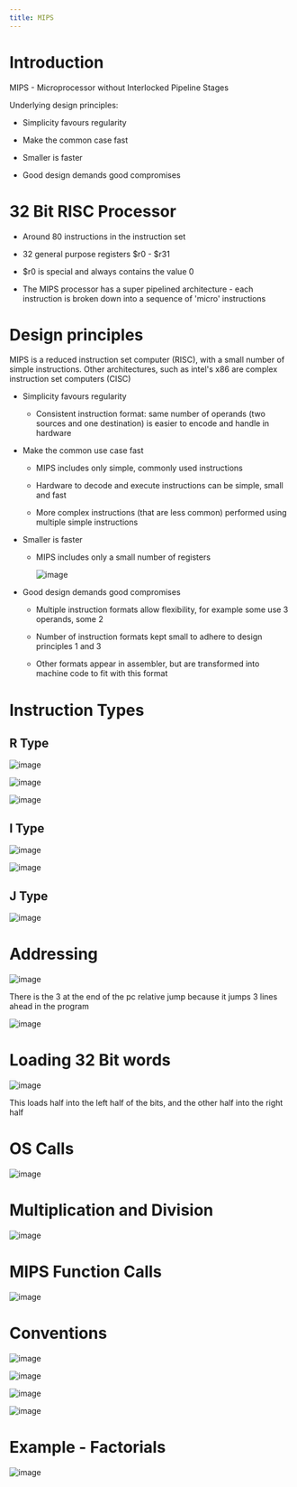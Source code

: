 ```yaml
---
title: MIPS
---
```


# Introduction

MIPS - Microprocessor without Interlocked Pipeline Stages

Underlying design principles:

- Simplicity favours regularity

- Make the common case fast

- Smaller is faster

- Good design demands good compromises

# 32 Bit RISC Processor

- Around 80 instructions in the instruction set

- 32 general purpose registers \$r0 - \$r31

- \$r0 is special and always contains the value 0

- The MIPS processor has a super pipelined architecture - each
  instruction is broken down into a sequence of 'micro' instructions

# Design principles

MIPS is a reduced instruction set computer (RISC), with a small number
of simple instructions. Other architectures, such as intel's x86 are
complex instruction set computers (CISC)

- Simplicity favours regularity

  - Consistent instruction format: same number of operands (two
    sources and one destination) is easier to encode and handle in
    hardware

- Make the common use case fast

  - MIPS includes only simple, commonly used instructions

  - Hardware to decode and execute instructions can be simple, small
    and fast

  - More complex instructions (that are less common) performed using
    multiple simple instructions

- Smaller is faster

  - MIPS includes only a small number of registers

    ![image](/img/Year_1/CSys/DEMA/MIPS/register.png)

- Good design demands good compromises

  - Multiple instruction formats allow flexibility, for example
    some use 3 operands, some 2

  - Number of instruction formats kept small to adhere to design
    principles 1 and 3

  - Other formats appear in assembler, but are transformed into
    machine code to fit with this format

# Instruction Types

## R Type

![image](/img/Year_1/CSys/DEMA/MIPS/R-Type.png)

![image](/img/Year_1/CSys/DEMA/MIPS/R-Type1.png)

![image](/img/Year_1/CSys/DEMA/MIPS/R-Type2.png)

## I Type

![image](/img/Year_1/CSys/DEMA/MIPS/I-Type.png)

![image](/img/Year_1/CSys/DEMA/MIPS/I-Type1.png)

## J Type

![image](/img/Year_1/CSys/DEMA/MIPS/J-Type.png)

# Addressing

![image](/img/Year_1/CSys/DEMA/MIPS/Addressing.png)

There is the 3 at the end of the pc relative jump because it jumps 3
lines ahead in the program

![image](/img/Year_1/CSys/DEMA/MIPS/Addressing1.png)

# Loading 32 Bit words

![image](/img/Year_1/CSys/DEMA/MIPS/32-Bit.png)

This loads half into the left half of the bits, and the other half into
the right half

# OS Calls

![image](/img/Year_1/CSys/DEMA/MIPS/OS-Call.png)

# Multiplication and Division

![image](/img/Year_1/CSys/DEMA/MIPS/Mult.png)

# MIPS Function Calls

![image](/img/Year_1/CSys/DEMA/MIPS/Function.png)

# Conventions

![image](/img/Year_1/CSys/DEMA/MIPS/Conventions.png)

![image](/img/Year_1/CSys/DEMA/MIPS/Conventions1.png)

![image](/img/Year_1/CSys/DEMA/MIPS/Conventions2.png)

![image](/img/Year_1/CSys/DEMA/MIPS/Conventions3.png)

# Example - Factorials

![image](/img/Year_1/CSys/DEMA/MIPS/Example.png)

